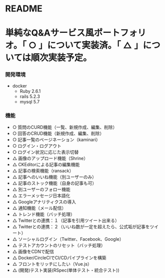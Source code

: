 # README

# 単純なQ&Aサービス風ポートフォリオ。「 ○ 」について実装済。「 △ 」については順次実装予定。
### 開発環境
- docker
  - Ruby 2.6.1
  - rails 5.2.3
  - mysql 5.7
### 機能
- ○ 質問のCURD機能（一覧、新規作成、編集、削除）
- ○ 回答のCRUD機能（新規作成、編集、削除）
- ○ 記事一覧のページネーション（kaminari）
- ○ ログイン・ログアウト
- ○ ログイン状況に応じた表示切替
- △ 画像のアップロード機能（Shrine）
- △ CKEditorによる記事の編集機能
- △ 記事の検索機能（ransack）
- △ 記事へのいいね機能（別ユーザーのみ）
- △ 記事のストック機能（自身の記事も可）
- △ 別ユーザーのフォロー機能
- △ エラーメッセージ日本語化
- △ Googleアナリティクスの導入
- △ 通知機能（メール配信）
- △ トレンド機能（バッチ処理）
- △ Twitterとの連携：１（記事を引用ツイート出来る）
- △ Twitterとの連携：２（いいね数が一定を超えたら、公式垢が記事をツイート）
- △ ソーシャルログイン（Twitter、Facebook、Google）
- △ テストアカウントのリセット（バッチ処理）
- △ 画像をCDNで配信
- △ Docker/CircleCIでCI/CDパイプラインを構築
- △ フロントをリッチにしたい（Vue.js）
- △ (開発)テスト実装(RSpec(単体テスト・統合テスト))
